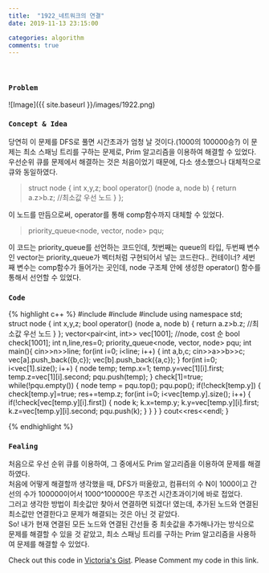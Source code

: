 ```yaml
---
title:  "1922_네트워크의 연결"
date: 2019-11-13 23:15:00

categories: algorithm
comments: true
---
```


<br>

### `Problem`
![Image]({{ site.baseurl }}/images/1922.png)
<br>

### `Concept & Idea`
당연히 이 문제를 DFS로 풀면 시간초과가 엄청 날 것이다.(1000의 100000승?)
이 문제는 최소 스패닝 트리를 구하는 문제로, Prim 알고리즘을 이용하여 해결할 수 있었다.
우선순위 큐를 문제에서 해결하는 것은 처음이었기 때문에, 다소 생소했으나 대체적으로 큐와 동일하였다.

> struct node {
    int x,y,z;
    bool operator() (node a, node b) {
        return a.z>b.z; //최소값 우선 노드
    }
};

이 노드를 만듬으로써, operator를 통해 comp함수까지 대체할 수 있었다.
> priority_queue<node, vector<node>, node> pqu;

이 코드는 priority_queue를 선언하는 코드인데, 첫번째는 queue의 타입, 두번째 변수인 vector<node>는 priority_queue가 벡터처럼 구현되어서 넣는 코드란다.. 컨테이너?
세번째 변수는 comp함수가 들어가는 곳인데, node 구조체 안에 생성한 operator() 함수를 통해서 선언할 수 있었다.

### `Code`
{% highlight c++ %}
#include <iostream>
#include <vector>
#include <queue>
using namespace std;
struct node {
    int x,y,z;
    bool operator() (node a, node b) {
        return a.z>b.z; //최소값 우선 노드
    }
};
vector<pair<int, int>> vec[1001]; //node, cost 순
bool check[1001];
int n,line,res=0;
priority_queue<node, vector<node>, node> pqu;
int main(){
    cin>>n>>line;
    for(int i=0; i<line; i++) {
        int a,b,c;
        cin>>a>>b>>c;
        vec[a].push_back({b,c});
        vec[b].push_back({a,c});
    }
    for(int i=0; i<vec[1].size(); i++) {
        node temp;
        temp.x=1; temp.y=vec[1][i].first; temp.z=vec[1][i].second;
        pqu.push(temp);
    }
    check[1]=true;
    while(!pqu.empty()) {
        node temp = pqu.top();
        pqu.pop();
        if(!check[temp.y]) {
            check[temp.y]=true;
            res+=temp.z;
            for(int i=0; i<vec[temp.y].size(); i++) {
                if(!check[vec[temp.y][i].first]) {
                    node k;
                    k.x=temp.y; k.y=vec[temp.y][i].first; k.z=vec[temp.y][i].second;
                    pqu.push(k);
                }
            }
        }
    }
    cout<<res<<endl;
}

{% endhighlight %}

### `Fealing`
처음으로 우선 순위 큐를 이용하여, 그 중에서도 Prim 알고리즘을 이용하여 문제를 해결하였다.<br>
처음에 어떻게 해결할까 생각했을 때, DFS가 떠올랐고, 컴퓨터의 수 N이 1000이고 간선의 수가 100000이어서 1000^100000은 무조건 시간초과이기에 바로 접었다.<br>
그러고 생각한 방법이 최솟값만 찾아서 연결하면 되겠다! 였는데, 추가된 노드와 연결된 최소값만 연결한다고 문제가 해결되는 것은 아닌 것 같았다.<br>
So! 내가 현재 연결된 모든 노드와 연결된 간선들 중 최솟값을 추가해나가는 방식으로 문제를 해결할 수 있을 것 같았고, 최소 스패닝 트리를 구하는 Prim 알고리즘을 사용하여 문제를 해결할 수 있었다.<br>

Check out this code in [Victoria's Gist][Vic's gist]. Please Comment my code in this link.

[Vic's gist]: https://gist.github.com/victoriagjh/627082768ff2a60d3556ccdf72e95dea
